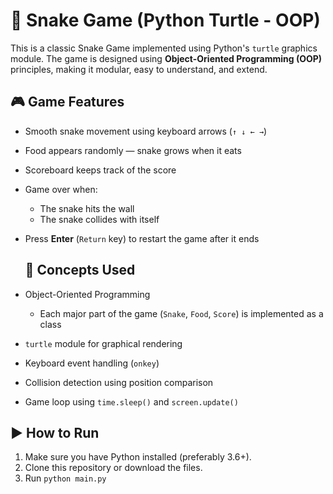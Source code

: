# 🐍 Snake Game (Python Turtle - OOP)

This is a classic Snake Game implemented using Python's `turtle` graphics module. The game is designed using **Object-Oriented Programming (OOP)** principles, making it modular, easy to understand, and extend.

## 🎮 Game Features

- Smooth snake movement using keyboard arrows (`↑ ↓ ← →`)
- Food appears randomly — snake grows when it eats
- Scoreboard keeps track of the score
- Game over when:
  - The snake hits the wall
  - The snake collides with itself
- Press **Enter** (`Return` key) to restart the game after it ends

  ## 🧠 Concepts Used

- Object-Oriented Programming
  - Each major part of the game (`Snake`, `Food`, `Score`) is implemented as a class
- `turtle` module for graphical rendering
- Keyboard event handling (`onkey`)
- Collision detection using position comparison
- Game loop using `time.sleep()` and `screen.update()`

## ▶️ How to Run

1. Make sure you have Python installed (preferably 3.6+).
2. Clone this repository or download the files.
3. Run
`python main.py`
